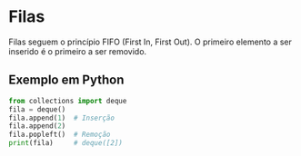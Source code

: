# Filas

Filas seguem o princípio FIFO (First In, First Out). O primeiro elemento a ser inserido é o primeiro a ser removido.

## Exemplo em Python
```python
from collections import deque
fila = deque()
fila.append(1)  # Inserção
fila.append(2)
fila.popleft()  # Remoção
print(fila)     # deque([2])